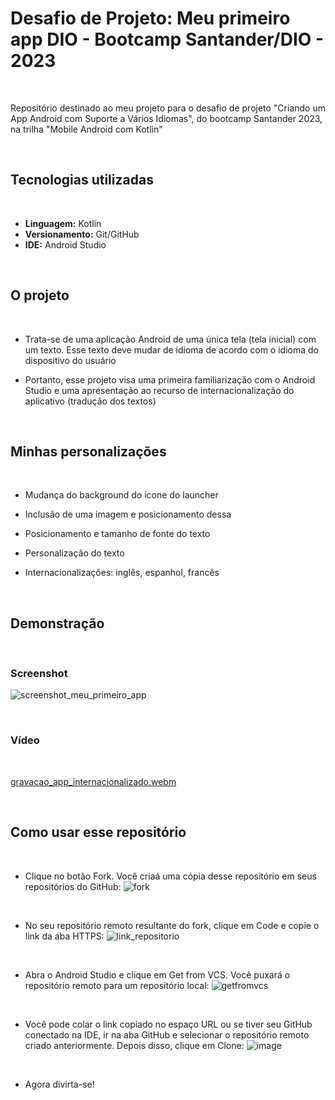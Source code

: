 # Desafio de Projeto: Meu primeiro app DIO - Bootcamp Santander/DIO - 2023

<br>

Repositório destinado ao meu projeto para o desafio de projeto "Criando um App Android com Suporte a Vários Idiomas", do bootcamp Santander 2023, na trilha "Mobile Android com Kotlin"

<br>

## Tecnologias utilizadas

<br>

* **Linguagem:** Kotlin
* **Versionamento:** Git/GitHub
* **IDE:** Android Studio

<br>

## O projeto

<br>

* Trata-se de uma aplicação Android de uma única tela (tela inicial) com um texto. Esse texto deve mudar de idioma de acordo com o idioma do dispositivo do usuário
- Portanto, esse projeto visa uma primeira familiarização com o Android Studio e uma apresentação ao recurso de internacionalização do aplicativo (tradução dos textos)

<br>

## Minhas personalizações

<br>

* Mudança do background do ícone do launcher
- Inclusão de uma imagem e posicionamento dessa
* Posicionamento e tamanho de fonte do texto
- Personalização do texto
* Internacionalizações: inglês, espanhol, francês

<br>

## Demonstração

<br>

### Screenshot

![screenshot_meu_primeiro_app](https://github.com/jessicaraissapessoa/desafio-projeto-meu-primeiro-app--dio-bootcamp-santander-dio-2023/assets/103599234/0c7a6acf-9717-4507-870b-e69b0d102809)

<br>

### Vídeo

<br>

[gravacao_app_internacionalizado.webm](https://github.com/jessicaraissapessoa/desafio-projeto-meu-primeiro-app--dio-bootcamp-santander-dio-2023/assets/103599234/75acedee-65e1-46f9-bbb1-70dde209edd9)

<br>

## Como usar esse repositório

<br>

* Clique no botão Fork. Você criaá uma cópia desse repositório em seus repositórios do GitHub:
![fork](https://github.com/jessicaraissapessoa/desafio-projeto-meu-primeiro-app--dio-bootcamp-santander-dio-2023/assets/103599234/55d24bc1-3739-4711-b706-5c84d1d26fa6)

<br>

* No seu repositório remoto resultante do fork, clique em Code e copie o link da aba HTTPS:
![link_repositorio](https://github.com/jessicaraissapessoa/desafio-projeto-meu-primeiro-app--dio-bootcamp-santander-dio-2023/assets/103599234/099d753e-bb2f-4d46-b6a2-112255c3a302)

<br>

* Abra o Android Studio e clique em Get from VCS. Você puxará o repositório remoto para um repositório local:
![getfromvcs](https://github.com/jessicaraissapessoa/desafio-projeto-meu-primeiro-app--dio-bootcamp-santander-dio-2023/assets/103599234/85446d8f-7c28-401d-bedb-a684bd7ec42b)

<br>

* Você pode colar o link copiado no espaço URL ou se tiver seu GitHub conectado na IDE, ir na aba GitHub e selecionar o repositório remoto criado anteriormente. Depois disso, clique em Clone:
![image](https://github.com/jessicaraissapessoa/desafio-projeto-meu-primeiro-app--dio-bootcamp-santander-dio-2023/assets/103599234/bc96a5ea-5e0d-48e3-8a85-824730200f02)

<br>

* Agora divirta-se!
